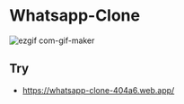 # Whatsapp-Clone
![ezgif com-gif-maker](https://user-images.githubusercontent.com/66161239/112717382-4bdead80-8f12-11eb-86f8-ac7af6bcea3c.gif)
 ## Try
 - https://whatsapp-clone-404a6.web.app/
